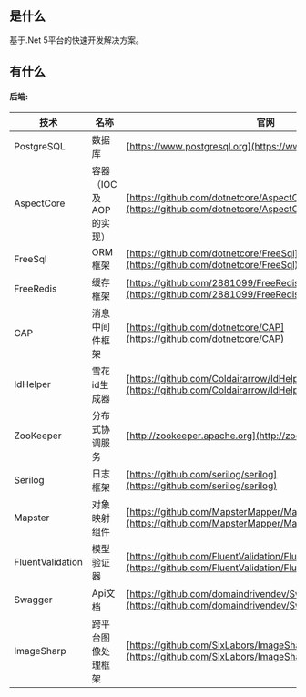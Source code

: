 ## 是什么

基于.Net 5平台的快速开发解决方案。

## 有什么
#### 后端:
技术 | 名称 | 官网
----|------|----
PostgreSQL | 数据库 | [https://www.postgresql.org](https://www.postgresql.org)
AspectCore | 容器（IOC及AOP的实现）  | [https://github.com/dotnetcore/AspectCore-Framework](https://github.com/dotnetcore/AspectCore-Framework)
FreeSql | ORM框架  | [https://github.com/dotnetcore/FreeSql](https://github.com/dotnetcore/FreeSql)
FreeRedis | 缓存框架  | [https://github.com/2881099/FreeRedis](https://github.com/2881099/FreeRedis)
CAP | 消息中间件框架  | [https://github.com/dotnetcore/CAP](https://github.com/dotnetcore/CAP)
IdHelper | 雪花id生成器 | [https://github.com/Coldairarrow/IdHelper](https://github.com/Coldairarrow/IdHelper)
ZooKeeper | 分布式协调服务  | [http://zookeeper.apache.org](http://zookeeper.apache.org)
Serilog | 日志框架  | [https://github.com/serilog/serilog](https://github.com/serilog/serilog)
Mapster | 对象映射组件  | [https://github.com/MapsterMapper/Mapster](https://github.com/MapsterMapper/Mapster)
FluentValidation | 模型验证器  | [https://github.com/FluentValidation/FluentValidation](https://github.com/FluentValidation/FluentValidation)
Swagger | Api文档  | [https://github.com/domaindrivendev/Swashbuckle.AspNetCore](https://github.com/domaindrivendev/Swashbuckle.AspNetCore)
ImageSharp | 跨平台图像处理框架  | [https://github.com/SixLabors/ImageSharp](https://github.com/SixLabors/ImageSharp)
